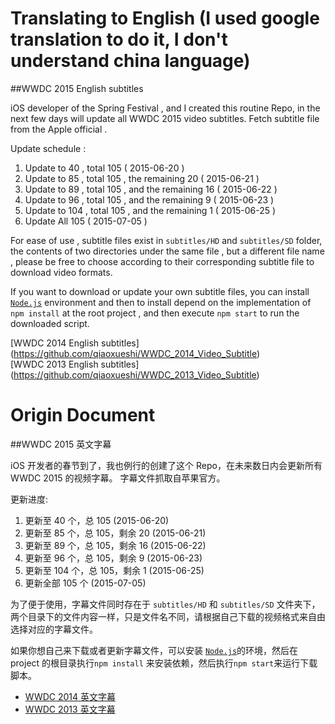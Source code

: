 # Translating to English (I used google translation to do it, I don't understand china language)

##WWDC 2015 English subtitles

iOS developer of the Spring Festival , and I created this routine Repo, in the next few days will update all WWDC 2015 video subtitles. Fetch subtitle file from the Apple official .

Update schedule :
1. Update to 40 , total 105 ( 2015-06-20 )
2. Update to 85 , total 105 , the remaining 20 ( 2015-06-21 )
3. Update to 89 , total 105 , and the remaining 16 ( 2015-06-22 )
4. Update to 96 , total 105 , and the remaining 9 ( 2015-06-23 )
5. Update to 104 , total 105 , and the remaining 1 ( 2015-06-25 )
5. Update All 105 ( 2015-07-05 )

For ease of use , subtitle files exist in `subtitles/HD` and `subtitles/SD` folder, the contents of two directories under the same file , but a different file name , please be free to choose according to their corresponding subtitle file to download video formats.

If you want to download or update your own subtitle files, you can install [`Node.js`](https://nodejs.org/) environment and then to install depend on the implementation of `npm install` at the root project , and then execute `npm start` to run the downloaded script.

[WWDC 2014 English subtitles] (https://github.com/qiaoxueshi/WWDC_2014_Video_Subtitle)  
[WWDC 2013 English subtitles] (https://github.com/qiaoxueshi/WWDC_2013_Video_Subtitle)

# Origin Document

##WWDC 2015 英文字幕

iOS 开发者的春节到了，我也例行的创建了这个 Repo，在未来数日内会更新所有 WWDC 2015 的视频字幕。 字幕文件抓取自苹果官方。

更新进度:  
1. 更新至 40 个，总 105  (2015-06-20)  
2. 更新至 85 个，总 105，剩余 20  (2015-06-21)  
3. 更新至 89 个，总 105，剩余 16  (2015-06-22)  
4. 更新至 96 个，总 105，剩余 9   (2015-06-23)  
5. 更新至 104 个，总 105，剩余 1   (2015-06-25)  
5. 更新全部 105 个 (2015-07-05)  

为了便于使用，字幕文件同时存在于 `subtitles/HD` 和 `subtitles/SD` 文件夹下，两个目录下的文件内容一样，只是文件名不同，请根据自己下载的视频格式来自由选择对应的字幕文件。

如果你想自己来下载或者更新字幕文件，可以安装 [`Node.js`](https://nodejs.org/)的环境，然后在 project 的根目录执行`npm install` 来安装依赖，然后执行`npm start`来运行下载脚本。

* [WWDC 2014 英文字幕](https://github.com/qiaoxueshi/WWDC_2014_Video_Subtitle)  
* [WWDC 2013 英文字幕](https://github.com/qiaoxueshi/WWDC_2013_Video_Subtitle)
